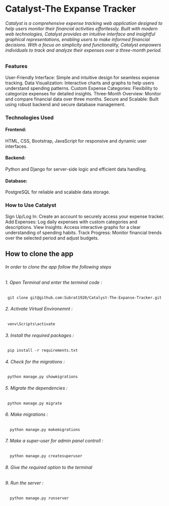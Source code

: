 # Catalyst-The Expanse Tracker
###### Catalyst is a comprehensive expense tracking web application designed to help users monitor their financial activities effortlessly. Built with modern web technologies, Catalyst provides an intuitive interface and insightful graphical representations, enabling users to make informed financial decisions. With a focus on simplicity and functionality, Catalyst empowers individuals to track and analyze their expenses over a three-month period.

### Features
  User-Friendly Interface: Simple and intuitive design for seamless expense tracking.
  Data Visualization: Interactive charts and graphs to help users understand spending patterns.
  Custom Expense Categories: Flexibility to categorize expenses for detailed insights.
  Three-Month Overview: Monitor and compare financial data over three months.
  Secure and Scalable: Built using robust backend and secure database management.

### Technologies Used
#### Frontend:
  HTML, CSS, Bootstrap, JavaScript for responsive and dynamic user interfaces.
#### Backend:
  Python and Django for server-side logic and efficient data handling.
#### Database:
  PostgreSQL for reliable and scalable data storage.

### How to Use Catalyst
  Sign Up/Log In: Create an account to securely access your expense tracker.
  Add Expenses: Log daily expenses with custom categories and descriptions.
  View Insights: Access interactive graphs for a clear understanding of spending habits.
  Track Progress: Monitor financial trends over the selected period and adjust budgets.

## How to clone the app
###### In order to clone the app follow the following steps
  ######  1. Open Terminal and enter the terminal code :
     git clone git@github.com:Subrat1920/Catalyst-The-Expanse-Tracker.git
  ######  2. Activate Virtual Environemnt :
     venv\Scripts\activate
  ######  3. Install the required packages :
     pip install -r requirements.txt
  ######  4. Check for the migrations :
     python manage.py showmigrations
  ######  5. Migrate the dependencies :
     python manage.py migrate
  ######  6. Make migrations :
      python manage.py makemigrations
  ######  7. Make a super-user for admin panel controll :
      python manage.py createsuperuser
  ######  8. Give the required option to the terminal
  ######  9. Run the server :
      python manage.py runserver
        
